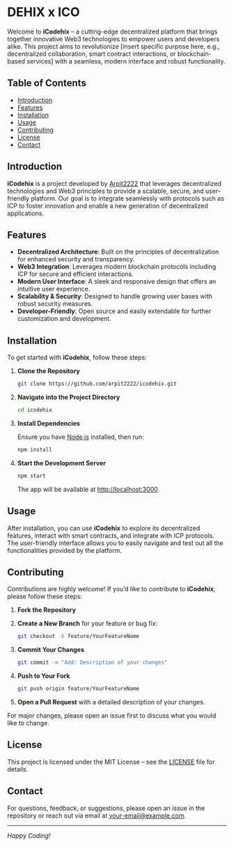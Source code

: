 # DEHIX x ICO

Welcome to **iCodehix** – a cutting-edge decentralized platform that brings together innovative Web3 technologies to empower users and developers alike. This project aims to revolutionize [insert specific purpose here, e.g., decentralized collaboration, smart contract interactions, or blockchain-based services] with a seamless, modern interface and robust functionality.

## Table of Contents

- [Introduction](#introduction)
- [Features](#features)
- [Installation](#installation)
- [Usage](#usage)
- [Contributing](#contributing)
- [License](#license)
- [Contact](#contact)

## Introduction

**iCodehix** is a project developed by [Arpit2222](https://github.com/arpit2222) that leverages decentralized technologies and Web3 principles to provide a scalable, secure, and user-friendly platform. Our goal is to integrate seamlessly with protocols such as ICP to foster innovation and enable a new generation of decentralized applications.

## Features

- **Decentralized Architecture**: Built on the principles of decentralization for enhanced security and transparency.
- **Web3 Integration**: Leverages modern blockchain protocols including ICP for secure and efficient interactions.
- **Modern User Interface**: A sleek and responsive design that offers an intuitive user experience.
- **Scalability & Security**: Designed to handle growing user bases with robust security measures.
- **Developer-Friendly**: Open source and easily extendable for further customization and development.

## Installation

To get started with **iCodehix**, follow these steps:

1. **Clone the Repository**

   ```bash
   git clone https://github.com/arpit2222/icodehix.git
   ```

2. **Navigate into the Project Directory**

   ```bash
   cd icodehix
   ```

3. **Install Dependencies**

   Ensure you have [Node.js](https://nodejs.org/) installed, then run:

   ```bash
   npm install
   ```

4. **Start the Development Server**

   ```bash
   npm start
   ```

   The app will be available at [http://localhost:3000](http://localhost:3000).

## Usage

After installation, you can use **iCodehix** to explore its decentralized features, interact with smart contracts, and integrate with ICP protocols. The user-friendly interface allows you to easily navigate and test out all the functionalities provided by the platform.

## Contributing

Contributions are highly welcome! If you’d like to contribute to **iCodehix**, please follow these steps:

1. **Fork the Repository**
2. **Create a New Branch** for your feature or bug fix:

   ```bash
   git checkout -b feature/YourFeatureName
   ```

3. **Commit Your Changes**

   ```bash
   git commit -m "Add: Description of your changes"
   ```

4. **Push to Your Fork**

   ```bash
   git push origin feature/YourFeatureName
   ```

5. **Open a Pull Request** with a detailed description of your changes.

For major changes, please open an issue first to discuss what you would like to change.

## License

This project is licensed under the MIT License – see the [LICENSE](LICENSE) file for details.

## Contact

For questions, feedback, or suggestions, please open an issue in the repository or reach out via email at [your-email@example.com](mailto:your-email@example.com).

---

*Happy Coding!*
